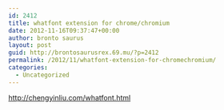 ```yaml
---
id: 2412
title: whatfont extension for chrome/chromium
date: 2012-11-16T09:37:47+00:00
author: bronto saurus
layout: post
guid: http://brontosaurusrex.69.mu/?p=2412
permalink: /2012/11/whatfont-extension-for-chromechromium/
categories:
  - Uncategorized
---
```

<http://chengyinliu.com/whatfont.html>